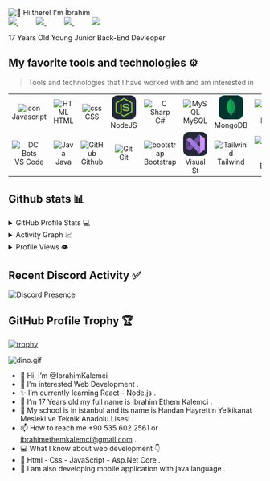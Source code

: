 <img src="https://raw.githubusercontent.com/IbrahimKalemci/IbrahimKalemci/main/intro.gif" alt="👋 Hi there! I'm İbrahim" title="👋 Hi there! I'm İbrahim"/>
<div align="justify">

<a href="https://www.instagram.com/zag0r_/">
<img src="https://img.shields.io/badge/Instagram-%23E4405F.svg?style=for-the-badge&logo=Instagram&logoColor=white">
</a>
 &nbsp;&nbsp;&nbsp;&nbsp;&nbsp;&nbsp;&nbsp;&nbsp;
<a href="https://www.youtube.com/@zagor3635/">
<img src="https://img.shields.io/badge/YouTube-FF0000?style=for-the-badge&logo=youtube&logoColor=white">
</a>
&nbsp;&nbsp;&nbsp;&nbsp;&nbsp;&nbsp;&nbsp;&nbsp;
<a href="https://www.fiverr.com/zagordev?up_rollout=true">
<img src="https://img.shields.io/badge/Fiverr-%205AAA222.svg?style=for-the-badge&logo=Fiverr&logoColor=white">
</a>
&nbsp;&nbsp;&nbsp;&nbsp;&nbsp;&nbsp;&nbsp;&nbsp;
<a href="https://www.linkedin.com/in/ibrahim-ethem-kalemci-783348291/">
<img src="https://img.shields.io/badge/Linkedin-%231DA1F2.svg?style=for-the-badge&logo=Linkedin&logoColor=white">
</a>


</div>
<p></p>
<p align="justify">
17 Years Old Young Junior Back-End Devleoper

</p>

## My favorite tools and technologies ⚙️

> Tools and technologies that I have worked with and am interested in

<table>
  <tr>
    <td align="center" width="96">
        <img src="https://skillicons.dev/icons?i=js" alt="icon" width="48" height="48" />
      <br>Javascript
    </td>
    <td align="center"  width="96">
        <img src="https://skillicons.dev/icons?i=html" width="48" height="48" alt="HTML" />
      <br>HTML
    </td>
    <td align="center" width="96">
        <img src="https://skillicons.dev/icons?i=css" width="48" height="48" alt="css" />
      <br>CSS
    </td>
    <td align="center" width="96">
        <img src="https://raw.githubusercontent.com/tandpfun/skill-icons/59059d9d1a2c092696dc66e00931cc1181a4ce1f/icons/NodeJS-Dark.svg" width="48" height="48" alt="css" />
      <br>NodeJS
    </td>
    <td align="center" width="96">
        <img src="https://skillicons.dev/icons?i=cs" width="48" height="48" alt="C Sharp" />
      <br>C#
    </td>
    <td align="center" width="96">
        <img src="https://techstack-generator.vercel.app/mysql-icon.svg" width="48" height="48" alt="MySQL" />
      <br>MySQL
    </td>
    <td align="center" width="96">
        <img src="https://raw.githubusercontent.com/tandpfun/skill-icons/59059d9d1a2c092696dc66e00931cc1181a4ce1f/icons/MongoDB.svg" width="48" height="48" alt="MongoDB" />
      <br>MongoDB
    </td>
    <td align="center" width="96">
        <img src="https://skillicons.dev/icons?i=dotnet" width="48" height="48" alt="DiscordJS" />
      <br>Dotnet
    </td>
    <td align="center" width="96">
        <img src="https://skillicons.dev/icons?i=androidstudio" width="48" height="48" alt="ExpressJS" />
      <br>Android St
    </td>
    <tr>
        <td align="center" width="96">
            <img src="https://skillicons.dev/icons?i=vscode" width="48" height="48" alt="DC Bots" />
            <br>VS Code
        </td>
        <td align="center" width="96">
            <img src="https://techstack-generator.vercel.app/java-icon.svg" width="48" height="48" alt="Java" />
            <br>Java
        </td>
            <td align="center" width="96">
            <img src="https://techstack-generator.vercel.app/github-icon.svg" width="48" height="48" alt="GitHub" />
            <br>Github
        </td>
        <td align="center" width="96">
            <img src="https://skillicons.dev/icons?i=git" width="48" height="48" alt="Git" />
            <br>Git
        </td>
        <td align="center"  width="96">
            <img src="https://skillicons.dev/icons?i=bootstrap" width="48" height="48" alt="bootstrap" />
            <br>Bootstrap
        </td>
                <td align="center" width="96">
            <img src="https://raw.githubusercontent.com/tandpfun/skill-icons/59059d9d1a2c092696dc66e00931cc1181a4ce1f/icons/VisualStudio-Dark.svg" width="48" height="48" alt="VsCode" />
            <br>Visual St
        </td>
        <td align="center" width="96">
            <img src="https://skillicons.dev/icons?i=tailwind" width="48" height="48" alt="Tailwind" />
            <br>Tailwind
        </td>
        <td align="center" width="96">
            <img src="https://skillicons.dev/icons?i=ae" width="50" height="48" alt="AdobeAe" />
            <br>After Effects
        </td>
        <td align="center" width="96">
            <img src="https://raw.githubusercontent.com/tandpfun/skill-icons/59059d9d1a2c092696dc66e00931cc1181a4ce1f/icons/Photoshop.svg" width="48" height="48" alt="Photoshop" />
            <br>Photoshop
        </td>
    </tr>

</table>

## Github stats 📊

<details>
  <summary>GitHub Profile Stats 💻</summary>
  <br/>
    <a href="https://github.com/IbrahimKalemci/github-readme-stats"><img alt="Ibrahim's Github Stats" src="https://github-readme-stats.vercel.app/api?username=ibrahimkalemci&show_icons=true&locale=en" alt="ibrahimkalemci&show_icons=true&locale=en&layout=compact&theme=tokyonight" height="192px"/></a>
  <a href="https://github.com/IbrahimKalemci/github-readme-stats"><img alt="Ibrahim's Top Languages" src="https://github-readme-stats.vercel.app/api/top-langs/?username=etkosko&theme=dark&hide_border=true&include_all_commits=false&count_private=false&layout=compact" height="192px"/></a>
  <br/>
</details>

<details>
  <summary>Activity Graph 📈</summary>
  <br/>

[![Ashutosh's github activity graph](https://github-readme-activity-graph.vercel.app/graph?username=IbrahimKalemci&bg_color=151515&color=ffffff&line=04e61b&point=403d3d&area=true&hide_border=true)](https://github.com/ashutosh00710/github-readme-activity-graph)

</details>


<details>
  <summary>Profile Views 👁️</summary>
  <br/>
  <img src="https://komarev.com/ghpvc/?username=etkoskoe&label=PROFILE+VIEWS&style=for-the-badge&color=brightgreen">

</details>

## Recent Discord Activity ✅

[![Discord Presence](https://lanyard.cnrad.dev/api/268125884651667456)](https://discord.com/users/268125884651667456)

## GitHub Profile Trophy 🏆

[![trophy](https://github-profile-trophy.vercel.app/?username=etkosko&row=1&margin-w=40)](https://github.com/ryo-ma/github-profile-trophy)

<img data-target="animated-image.replacedImage" alt="dino.gif" class="AnimatedImagePlayer-animatedImage" src="https://cdn.discordapp.com/attachments/746203556151033916/1160368902723866697/dino.gif" style="display: block; opacity: 1;">


- 👋 Hi, I’m @IbrahimKalemci
- 👀 I’m interested Web Development .
- ✨ I’m currently learning React - Node.js .
- 💞️ I’m 17 Years old my full name is İbrahim Ethem Kalemci .
- 🏫 My school is in istanbul and its name is Handan Hayrettin Yelkikanat Mesleki ve Teknik Anadolu Lisesi .
- 📫 How to reach me +90 535 602 2561 or ibrahimethemkalemci@gmail.com .
- 💻 What I know about web development 👇
- 📜 Html - Css - JavaScript - Asp.Net Core .
- 📱 I am also developing mobile application with java language .

<!---
IbrahimKalemci/IbrahimKalemci is a ✨ special ✨ repository because its `README.md` (this file) appears on your GitHub profile.
You can click the Preview link to take a look at your changes.
--->
